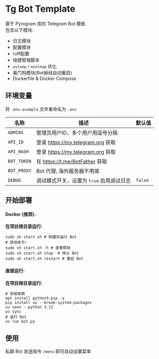 # Tg Bot Template

基于 Pyrogram 库的 Telegram Bot 模板  
包含以下模块:

- 日志模块
- 配置模块
- ruff配置
- 快捷管理脚本
- `uvloop` / `winloop` 优化
- 看门狗模块(Bot掉线自动重启)
- Dockerfile & Docker Compose

## 环境变量

将 `.env.example` 文件重命名为 `.env`

| 名称          | 描述                            | 默认值     |
|-------------|-------------------------------|---------|
| `ADMINS`    | 管理员用户ID，多个用户用逗号分隔             |         |
| `API_ID`    | 登录 https://my.telegram.org 获取 |         |
| `API_HASH`  | 登录 https://my.telegram.org 获取 |         |
| `BOT_TOKEN` | 在 https://t.me/BotFather 获取   |         |
| `BOT_PROXY` | Bot 代理, 海外服务器不用填              |         |
| `DEBUG`     | 调试模式开关，设置为 `true` 启用调试日志      | `false` |

## 开始部署

#### Docker (推荐):

**在项目根目录运行:**

```shell
sudo sh start.sh # 构建并运行 Bot
# 其他命令:
sudo sh start.sh -h # 查看帮助
sudo sh start.sh stop  # 停止 Bot
sudo sh start.sh restart # 重启 Bot
```

#### 直接运行:

**在项目根目录运行:**

```shell
# 安装依赖
apt install python3-pip -y
pip install uv --break-system-packages
uv venv --python 3.12
uv sync
# 运行 Bot
uv run bot.py 
```

## 使用

私聊 Bot 发送指令 `/menu` 即可自动设置菜单
